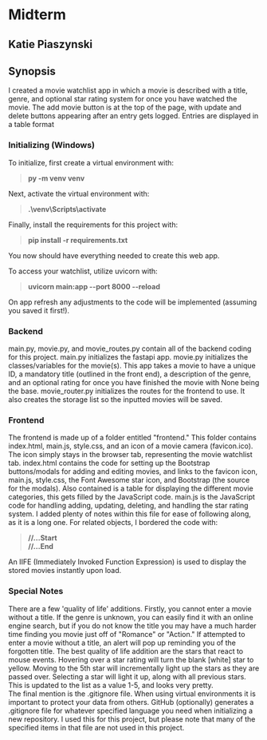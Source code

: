 # Midterm
## Katie Piaszynski

## Synopsis   
I created a movie watchlist app in which a movie is described with a title, genre, and optional star rating system for once you have watched the movie. The add movie button is at the top of the page, with update and delete buttons appearing after an entry gets logged. Entries are displayed in a table format


### Initializing (Windows)
To initialize, first create a virtual environment with:    
> **py -m venv venv**   
       
Next, activate the virtual environment with:      
> **.\venv\Scripts\activate**     
      
Finally, install the requirements for this project with:      
> **pip install -r requirements.txt**     
     
You now should have everything needed to create this web app.     
    
To access your watchlist, utilize uvicorn with:     
> **uvicorn main:app --port 8000 --reload**     
      
On app refresh any adjustments to the code will be implemented (assuming you saved it first!).    

### Backend
main.py, movie.py, and movie_routes.py contain all of the backend coding for this project. main.py initializes the fastapi app. movie.py initializes the classes/variables for the movie(s). This app takes a movie to have a unique ID, a mandatory title (outlined in the front end), a description of the genre, and an optional rating for once you have finished the movie with None being the base. movie_router.py initializes the routes for the frontend to use. It also creates the storage list so the inputted movies will be saved.
          

### Frontend
The frontend is made up of a folder entitled "frontend." This folder contains index.html, main.js, style.css, and an icon of a movie camera (favicon.ico). The icon simply stays in the browser tab, representing the movie watchlist tab. index.html contains the code for setting up the Bootstrap buttons/modals for adding and editing movies, and links to the favicon icon, main.js, style.css, the Font Awesome star icon, and Bootstrap (the source for the modals). Also contained is a table for displaying the different movie categories, this gets filled by the JavaScript code. main.js is the JavaScript code for handling adding, updating, deleting, and handling the star rating system. I added plenty of notes within this file for ease of following along, as it is a long one. For related objects, I bordered the code with:       
> **//...Start**            
> **//...End**              

An IIFE (Immediately Invoked Function Expression) is used to display the stored movies instantly upon load.          
       
### Special Notes       
There are a few 'quality of life' additions. Firstly, you cannot enter a movie without a title. If the genre is unknown, you can easily find it with an online engine search, but if you do not know the title you may have a much harder time finding you movie just off of "Romance" or "Action." If attempted to enter a movie without a title, an alert will pop up reminding you of the forgotten title. The best quality of life addition are the stars that react to mouse events. Hovering over a star rating will turn the blank [white] star to yellow. Moving to the 5th star will incrementally light up the stars as they are passed over. Selecting a star will light it up, along with all previous stars. This is updated to the list as a value 1-5, and looks very pretty.      
The final mention is the .gitignore file. When using virtual environments it is important to protect your data from others. GitHub (optionally) generates a .gitignore file for whatever specified language you need when initializing a new repository. I used this for this project, but please note that many of the specified items in that file are not used in this project. 
